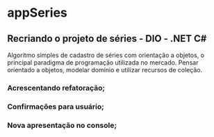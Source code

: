 # appSeries

## Recriando o projeto de séries - DIO - .NET C#

Algoritmo simples de cadastro de séries com orientação a objetos, o principal paradigma de programação utilizada no mercado. Pensar orientado a objetos, modelar domínio e utilizar recursos de coleção.

### Acrescentando refatoração;

### Confirmações para usuário;

### Nova apresentação no console;
